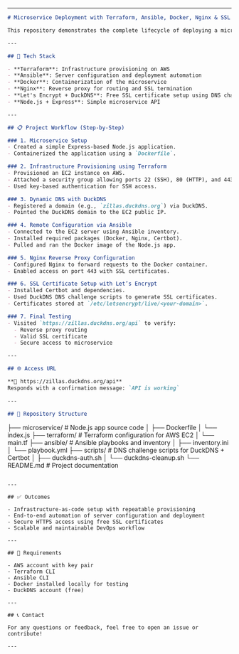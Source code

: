 
---

```markdown
# Microservice Deployment with Terraform, Ansible, Docker, Nginx & SSL

This repository demonstrates the complete lifecycle of deploying a microservice using modern DevOps tools and best practices.

---

## 🔧 Tech Stack

- **Terraform**: Infrastructure provisioning on AWS
- **Ansible**: Server configuration and deployment automation
- **Docker**: Containerization of the microservice
- **Nginx**: Reverse proxy for routing and SSL termination
- **Let's Encrypt + DuckDNS**: Free SSL certificate setup using DNS challenge
- **Node.js + Express**: Simple microservice API

---

## 📋 Project Workflow (Step-by-Step)

### 1. Microservice Setup
- Created a simple Express-based Node.js application.
- Containerized the application using a `Dockerfile`.

### 2. Infrastructure Provisioning using Terraform
- Provisioned an EC2 instance on AWS.
- Attached a security group allowing ports 22 (SSH), 80 (HTTP), and 443 (HTTPS).
- Used key-based authentication for SSH access.

### 3. Dynamic DNS with DuckDNS
- Registered a domain (e.g., `zillas.duckdns.org`) via DuckDNS.
- Pointed the DuckDNS domain to the EC2 public IP.

### 4. Remote Configuration via Ansible
- Connected to the EC2 server using Ansible inventory.
- Installed required packages (Docker, Nginx, Certbot).
- Pulled and ran the Docker image of the Node.js app.

### 5. Nginx Reverse Proxy Configuration
- Configured Nginx to forward requests to the Docker container.
- Enabled access on port 443 with SSL certificates.

### 6. SSL Certificate Setup with Let’s Encrypt
- Installed Certbot and dependencies.
- Used DuckDNS DNS challenge scripts to generate SSL certificates.
- Certificates stored at `/etc/letsencrypt/live/<your-domain>`.

### 7. Final Testing
- Visited `https://zillas.duckdns.org/api` to verify:
  - Reverse proxy routing
  - Valid SSL certificate
  - Secure access to microservice

---

## 🌐 Access URL

**🔗 https://zillas.duckdns.org/api**  
Responds with a confirmation message: `API is working`

---

## 📁 Repository Structure

```

├── microservice/               # Node.js app source code
│   ├── Dockerfile
│   └── index.js
├── terraform/                  # Terraform configuration for AWS EC2
│   └── main.tf
├── ansible/                    # Ansible playbooks and inventory
│   ├── inventory.ini
│   └── playbook.yml
├── scripts/                    # DNS challenge scripts for DuckDNS + Certbot
│   ├── duckdns-auth.sh
│   └── duckdns-cleanup.sh
└── README.md                   # Project documentation

```

---

## ✅ Outcomes

- Infrastructure-as-code setup with repeatable provisioning
- End-to-end automation of server configuration and deployment
- Secure HTTPS access using free SSL certificates
- Scalable and maintainable DevOps workflow

---

## 📌 Requirements

- AWS account with key pair
- Terraform CLI
- Ansible CLI
- Docker installed locally for testing
- DuckDNS account (free)

---

## 📞 Contact

For any questions or feedback, feel free to open an issue or contribute!

---

```

